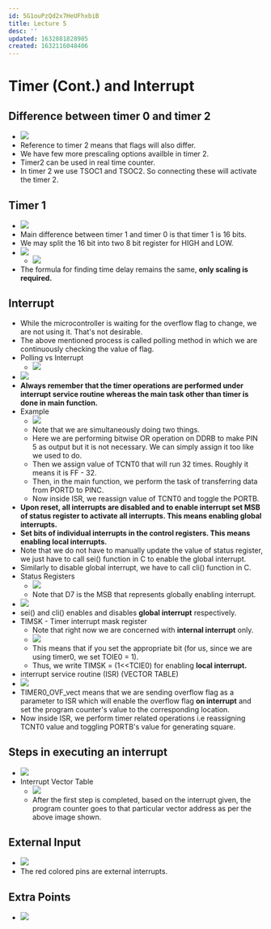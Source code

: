```yaml
---
id: 5G1ouPzQd2x7HeUFhxbiB
title: Lecture 5
desc: ''
updated: 1632881828985
created: 1632116048406
---
```



# Timer (Cont.) and Interrupt

## Difference between timer 0 and timer 2
* ![](/assets/images/2021-09-20-11-13-11.png)
* Reference to timer 2 means that flags will also differ.
* We have few more prescaling options availble in timer 2.
* Timer2 can be used in real time counter.
* In timer 2 we use TSOC1 and TSOC2. So connecting these will activate the timer 2.

## Timer 1
* ![](/assets/images/2021-09-20-11-16-29.png)
* Main difference between timer 1 and timer 0 is that timer 1 is 16 bits.
* We may split the 16 bit into two 8 bit register for HIGH and LOW.
* ![](/assets/images/2021-09-20-11-18-45.png)
    * ![](/assets/images/2021-09-20-11-19-54.png)
* The formula for finding time delay remains the same, **only scaling is required.**

## Interrupt
* While the microcontroller is waiting for the overflow flag to change, we are not using it. That's not desirable.
* The above mentioned process is called polling method in which we are continuously checking the value of flag.
* Polling vs Interrupt
    * ![](/assets/images/2021-09-20-11-23-47.png)
* ![](/assets/images/2021-09-20-11-24-22.png)
* **Always remember that the timer operations are performed under interrupt service routine whereas the main task other than timer is done in main function.**
* Example
    * ![](/assets/images/2021-09-20-11-25-23.png)
    * Note that we are simultaneously doing two things.
    * Here we are performing bitwise OR operation on DDRB to make PIN 5 as output but it is not necessary. We can simply assign it too like we used to do.
    * Then we assign value of TCNT0 that will run 32 times. Roughly it means it is FF - 32.
    * Then, in the main function, we perform the task of transferring data from PORTD to PINC.
    * Now inside ISR, we reassign value of TCNT0 and toggle the PORTB.
* **Upon reset, all interrupts are disabled and to enable interrupt set MSB of status register to activate all interrupts. This means enabling global interrupts.**
* **Set bits of individual interrupts in the control registers. This means enabling local interrupts.**
* Note that we do not have to manually update the value of status register, we just have to call sei() function in C to enable the global interrupt.
* Similarly to disable global interrupt, we have to call cli() function in C.
* Status Registers
    * ![](/assets/images/2021-09-20-11-33-07.png)
    * Note that D7 is the MSB that represents globally enabling interrupt.
* ![](/assets/images/2021-09-20-11-34-26.png)
* sei() and cli() enables and disables **global interrupt** respectively.
* TIMSK - Timer interrupt mask register
    * Note that right now we are concerned with **internal interrupt** only.
    * ![](/assets/images/2021-09-20-11-36-05.png)
    * This means that if you set the appropriate bit (for us, since we are using timer0, we set TOIE0 = 1).
    * Thus, we write TIMSK = (1<<TCIE0) for enabling **local interrupt.**
* interrupt service routine (ISR) (VECTOR TABLE)
* ![](/assets/images/2021-09-29-07-48-38.png)
* TIMER0_OVF_vect means that we are sending overflow flag as a parameter to ISR which will enable the overflow flag **on interrupt** and set the program counter's value to the corresponding location.
* Now inside ISR, we perform timer related operations i.e reassigning TCNT0 value and toggling PORTB's value for generating square.

## Steps in executing an interrupt
* ![](/assets/images/2021-09-29-07-53-22.png)
* Interrupt Vector Table
    * ![](/assets/images/2021-09-29-10-24-57.png)
    * After the first step is completed, based on the interrupt given, the program counter goes to that particular vector address as per the above image shown.

## External Input
* ![](/assets/images/2021-09-29-10-40-57.png)
* The red colored pins are external interrupts.

## Extra Points
* ![](/assets/images/2021-09-29-07-52-43.png)
